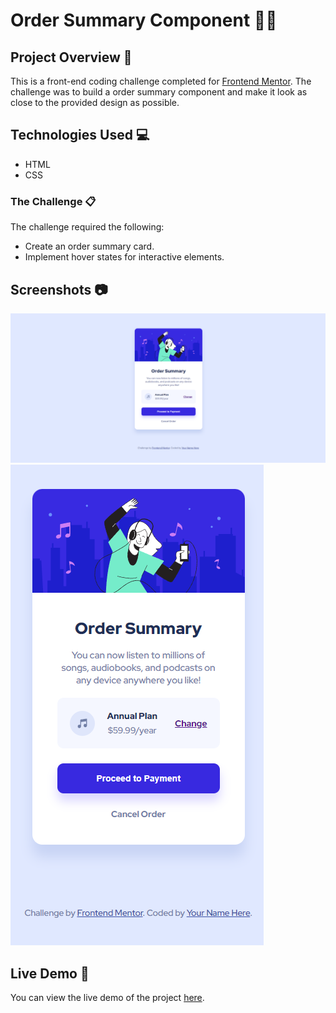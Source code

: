 # Order Summary Component 👨‍💻

## Project Overview 🌟

This is a front-end coding challenge completed for [Frontend Mentor](https://www.frontendmentor.io). The challenge was to build a order summary component and make it look as close to the provided design as possible.

## Technologies Used 💻

- HTML
- CSS

### The Challenge 📋

The challenge required the following:

- Create an order summary card.
- Implement hover states for interactive elements.

## Screenshots 📷

![Desktop preview](./screenshort/desktop-order-summary-preview.png)
![Mobile preview](./screenshort/mobile-order-summary-preview.png)

## Live Demo 🚀

You can view the live demo of the project [here](https://order-summary-component-005.netlify.app/).